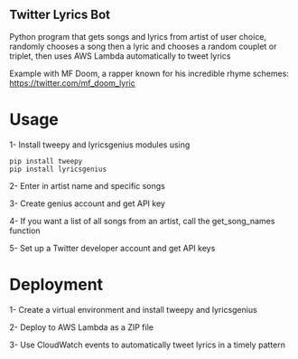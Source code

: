 ## Twitter Lyrics Bot
Python program that gets songs and lyrics from artist of user choice, randomly chooses a song then a lyric and chooses a random couplet or triplet, then uses AWS Lambda automatically to tweet lyrics

Example with MF Doom, a rapper known for his incredible rhyme schemes:
https://twitter.com/mf_doom_lyric

# Usage 
1- Install tweepy and lyricsgenius modules using 
```
pip install tweepy
pip install lyricsgenius
```
2- Enter in artist name and specific songs

3- Create genius account and get API key

4- If you want a list of all songs from an artist, call the get_song_names function

5- Set up a Twitter developer account and get API keys


# Deployment
1- Create a virtual environment and install tweepy and lyricsgenius

2- Deploy to AWS Lambda as a ZIP file

3- Use CloudWatch events to automatically tweet lyrics in a timely pattern

